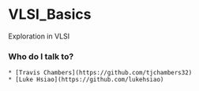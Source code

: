 # VLSI_Basics
Exploration in VLSI

### Who do I talk to? ###  

	* [Travis Chambers](https://github.com/tjchambers32)
	* [Luke Hsiao](https://github.com/lukehsiao)
